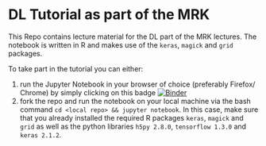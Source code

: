 # DL Tutorial as part of the MRK 

This Repo contains lecture material for the DL part of the MRK lectures. The notebook is written in R and makes use of the `keras`, `magick` and `grid` packages.

To take part in the tutorial you can either:

1. run the Jupyter Notebook in your browser of choice (preferably Firefox/ Chrome) by simply clicking on this badge [![Binder](http://mybinder.org/badge.svg)](http://beta.mybinder.org/v2/gh/Goschjann/mrk_dl_showcase/master?filepath=dl_showcase.ipynb)
2. fork the repo and run the notebook on your local machine via the bash command `cd <local repo> && jupyter notebook`. In this case, make sure that you already installed the required R packages `keras`, `magick` and `grid` as well as the python libraries `h5py 2.8.0`, `tensorflow 1.3.0` and `keras 2.1.2`. 
